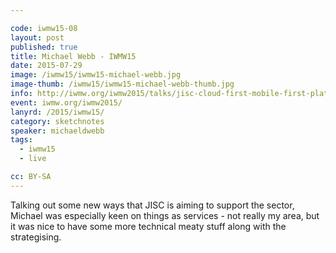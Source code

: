 ```yaml
---

code: iwmw15-08
layout: post
published: true
title: Michael Webb - IWMW15
date: 2015-07-29
image: /iwmw15/iwmw15-michael-webb.jpg
image-thumb: /iwmw15/iwmw15-michael-webb-thumb.jpg
info: http://iwmw.org/iwmw2015/talks/jisc-cloud-first-mobile-first-platform/
event: iwmw.org/iwmw2015/
lanyrd: /2015/iwmw15/
category: sketchnotes
speaker: michaeldwebb
tags:
  - iwmw15
  - live

cc: BY-SA
---
```


Talking out some new ways that JISC is aiming to support the sector, Michael was especially keen on things as services - not really my area, but it was nice to have some more technical meaty stuff along with the strategising.
